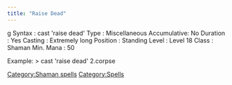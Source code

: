 ```yaml
---
title: "Raise Dead"
---
```


<nowiki>g Syntax : cast 'raise dead' Type : Miscellaneous Accumulative:
No Duration : Yes Casting : Extremely long Position : Standing Level :
Level 18 Class : Shaman Min. Mana : 50

</pre>

Example: \> cast 'raise dead' 2.corpse

[Category:Shaman spells](Category:Shaman_spells "wikilink")
[Category:Spells](Category:Spells "wikilink")